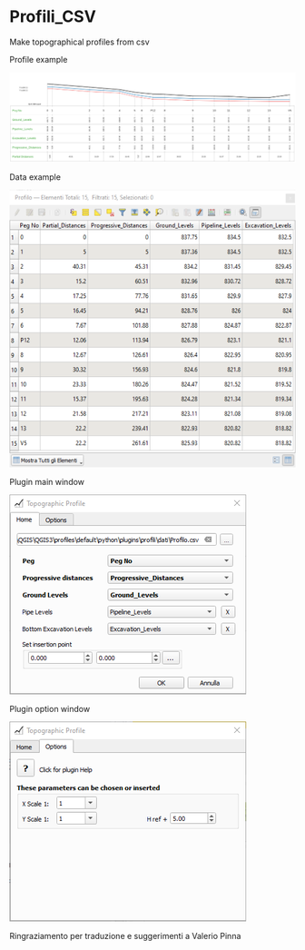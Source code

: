 # Profili_CSV
Make topographical profiles from csv

Profile example

![](help/img/profilo.png)

Data example

![](help/img/plug_dati.png)

Plugin main window

![](help/img/plug_window_0.png)

Plugin option window

![](help/img/plug_window_1.png)

Ringraziamento per traduzione e suggerimenti a Valerio Pinna